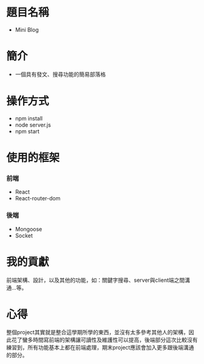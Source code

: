 # 題目名稱
- Mini Blog

# 簡介
- 一個具有發文、搜尋功能的簡易部落格

# 操作方式

- npm install
- node server.js
- npm start

# 使用的框架
### 前端
- React
- React-router-dom
### 後端
- Mongoose
- Socket

# 我的貢獻
前端架構、設計，以及其他的功能，如：關鍵字搜尋、server與client端之間溝通...等。

# 心得
整個project其實就是整合這學期所學的東西，並沒有太多參考其他人的架構，因此花了蠻多時間寫前端的架構讓可讀性及維護性可以提高，後端部分這次比較沒有練習到，所有功能基本上都在前端處理，期末project應該會加入更多跟後端溝通的部分。
